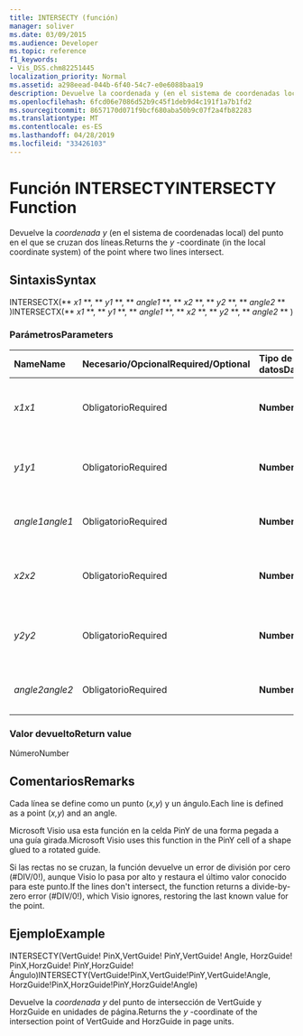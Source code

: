 ```yaml
---
title: INTERSECTY (función)
manager: soliver
ms.date: 03/09/2015
ms.audience: Developer
ms.topic: reference
f1_keywords:
- Vis_DSS.chm82251445
localization_priority: Normal
ms.assetid: a298eead-044b-6f40-54c7-e0e6088baa19
description: Devuelve la coordenada y (en el sistema de coordenadas local) del punto en el que se cruzan dos líneas.
ms.openlocfilehash: 6fcd06e7086d52b9c45f1deb9d4c191f1a7b1fd2
ms.sourcegitcommit: 8657170d071f9bcf680aba50b9c07f2a4fb82283
ms.translationtype: MT
ms.contentlocale: es-ES
ms.lasthandoff: 04/28/2019
ms.locfileid: "33426103"
---
```

# <a name="intersecty-function"></a><span data-ttu-id="c1c19-103">Función INTERSECTY</span><span class="sxs-lookup"><span data-stu-id="c1c19-103">INTERSECTY Function</span></span>

<span data-ttu-id="c1c19-104">Devuelve la  *coordenada y*  (en el sistema de coordenadas local) del punto en el que se cruzan dos líneas.</span><span class="sxs-lookup"><span data-stu-id="c1c19-104">Returns the  *y*  -coordinate (in the local coordinate system) of the point where two lines intersect.</span></span> 
  
## <a name="syntax"></a><span data-ttu-id="c1c19-105">Sintaxis</span><span class="sxs-lookup"><span data-stu-id="c1c19-105">Syntax</span></span>

<span data-ttu-id="c1c19-106">INTERSECTX(\*\* *x1* \*\*, \*\* *y1* \*\*, \*\* *angle1* \*\*, \*\* *x2* \*\*, \*\* *y2* \*\*, \*\* *angle2* \*\* )</span><span class="sxs-lookup"><span data-stu-id="c1c19-106">INTERSECTX(\*\* *x1* \*\*, \*\* *y1* \*\*, \*\* *angle1* \*\*, \*\* *x2* \*\*, \*\* *y2* \*\*, \*\* *angle2* \*\* )</span></span> 
  
### <a name="parameters"></a><span data-ttu-id="c1c19-107">Parámetros</span><span class="sxs-lookup"><span data-stu-id="c1c19-107">Parameters</span></span>

|<span data-ttu-id="c1c19-108">**Name**</span><span class="sxs-lookup"><span data-stu-id="c1c19-108">**Name**</span></span>|<span data-ttu-id="c1c19-109">**Necesario/Opcional**</span><span class="sxs-lookup"><span data-stu-id="c1c19-109">**Required/Optional**</span></span>|<span data-ttu-id="c1c19-110">**Tipo de datos**</span><span class="sxs-lookup"><span data-stu-id="c1c19-110">**Data Type**</span></span>|<span data-ttu-id="c1c19-111">**Descripción**</span><span class="sxs-lookup"><span data-stu-id="c1c19-111">**Description**</span></span>|
|:-----|:-----|:-----|:-----|
| <span data-ttu-id="c1c19-112">_x1_</span><span class="sxs-lookup"><span data-stu-id="c1c19-112">_x1_</span></span> <br/> |<span data-ttu-id="c1c19-113">Obligatorio</span><span class="sxs-lookup"><span data-stu-id="c1c19-113">Required</span></span>  <br/> |<span data-ttu-id="c1c19-114">**Number**</span><span class="sxs-lookup"><span data-stu-id="c1c19-114">**Number**</span></span> <br/> |<span data-ttu-id="c1c19-115">Coordenada  _x_ de un punto de la primera línea.</span><span class="sxs-lookup"><span data-stu-id="c1c19-115">The  _x_-coordinate of a point on the first line.</span></span>  <br/> |
| <span data-ttu-id="c1c19-116">_y1_</span><span class="sxs-lookup"><span data-stu-id="c1c19-116">_y1_</span></span> <br/> |<span data-ttu-id="c1c19-117">Obligatorio</span><span class="sxs-lookup"><span data-stu-id="c1c19-117">Required</span></span>  <br/> |<span data-ttu-id="c1c19-118">**Number**</span><span class="sxs-lookup"><span data-stu-id="c1c19-118">**Number**</span></span> <br/> |<span data-ttu-id="c1c19-119">Coordenada  _y_ de un punto de la primera línea.</span><span class="sxs-lookup"><span data-stu-id="c1c19-119">The  _y_-coordinate of a point on the first line.</span></span>  <br/> |
| <span data-ttu-id="c1c19-120">_angle1_</span><span class="sxs-lookup"><span data-stu-id="c1c19-120">_angle1_</span></span> <br/> |<span data-ttu-id="c1c19-121">Obligatorio</span><span class="sxs-lookup"><span data-stu-id="c1c19-121">Required</span></span>  <br/> |<span data-ttu-id="c1c19-122">**Number**</span><span class="sxs-lookup"><span data-stu-id="c1c19-122">**Number**</span></span> <br/> | <span data-ttu-id="c1c19-123">Valor de la celda Angle de la primera recta.</span><span class="sxs-lookup"><span data-stu-id="c1c19-123">The value of the Angle cell for the first line.</span></span>  <br/> |
| <span data-ttu-id="c1c19-124">_x2_</span><span class="sxs-lookup"><span data-stu-id="c1c19-124">_x2_</span></span> <br/> |<span data-ttu-id="c1c19-125">Obligatorio</span><span class="sxs-lookup"><span data-stu-id="c1c19-125">Required</span></span>  <br/> |<span data-ttu-id="c1c19-126">**Number**</span><span class="sxs-lookup"><span data-stu-id="c1c19-126">**Number**</span></span> <br/> |<span data-ttu-id="c1c19-127">Coordenada  _x_ de un punto de la segunda línea.</span><span class="sxs-lookup"><span data-stu-id="c1c19-127">The  _x_-coordinate of a point on the second line.</span></span>  <br/> |
| <span data-ttu-id="c1c19-128">_y2_</span><span class="sxs-lookup"><span data-stu-id="c1c19-128">_y2_</span></span> <br/> |<span data-ttu-id="c1c19-129">Obligatorio</span><span class="sxs-lookup"><span data-stu-id="c1c19-129">Required</span></span>  <br/> |<span data-ttu-id="c1c19-130">**Number**</span><span class="sxs-lookup"><span data-stu-id="c1c19-130">**Number**</span></span> <br/> |<span data-ttu-id="c1c19-131">Coordenada  _y_ de un punto de la segunda línea.</span><span class="sxs-lookup"><span data-stu-id="c1c19-131">The  _y_-coordinate of a point on the second line.</span></span>  <br/> |
| <span data-ttu-id="c1c19-132">_angle2_</span><span class="sxs-lookup"><span data-stu-id="c1c19-132">_angle2_</span></span> <br/> |<span data-ttu-id="c1c19-133">Obligatorio</span><span class="sxs-lookup"><span data-stu-id="c1c19-133">Required</span></span>  <br/> |<span data-ttu-id="c1c19-134">**Number**</span><span class="sxs-lookup"><span data-stu-id="c1c19-134">**Number**</span></span> <br/> |<span data-ttu-id="c1c19-135">Valor de la celda Angle de la segunda recta.</span><span class="sxs-lookup"><span data-stu-id="c1c19-135">The value of the Angle cell for the second line.</span></span>  <br/> |
   
### <a name="return-value"></a><span data-ttu-id="c1c19-136">Valor devuelto</span><span class="sxs-lookup"><span data-stu-id="c1c19-136">Return value</span></span>

<span data-ttu-id="c1c19-137">Número</span><span class="sxs-lookup"><span data-stu-id="c1c19-137">Number</span></span>
  
## <a name="remarks"></a><span data-ttu-id="c1c19-138">Comentarios</span><span class="sxs-lookup"><span data-stu-id="c1c19-138">Remarks</span></span>

<span data-ttu-id="c1c19-139">Cada línea se define como un punto (*x,y*) y un ángulo.</span><span class="sxs-lookup"><span data-stu-id="c1c19-139">Each line is defined as a point (*x,y*) and an angle.</span></span> 
  
<span data-ttu-id="c1c19-140">Microsoft Visio usa esta función en la celda PinY de una forma pegada a una guía girada.</span><span class="sxs-lookup"><span data-stu-id="c1c19-140">Microsoft Visio uses this function in the PinY cell of a shape glued to a rotated guide.</span></span> 
  
<span data-ttu-id="c1c19-141">Si las rectas no se cruzan, la función devuelve un error de división por cero (#DIV/0!), aunque Visio lo pasa por alto y restaura el último valor conocido para este punto.</span><span class="sxs-lookup"><span data-stu-id="c1c19-141">If the lines don't intersect, the function returns a divide-by-zero error (#DIV/0!), which Visio ignores, restoring the last known value for the point.</span></span> 
  
## <a name="example"></a><span data-ttu-id="c1c19-142">Ejemplo</span><span class="sxs-lookup"><span data-stu-id="c1c19-142">Example</span></span>

<span data-ttu-id="c1c19-143">INTERSECTY(VertGuide! PinX,VertGuide! PinY,VertGuide! Angle, HorzGuide! PinX,HorzGuide! PinY,HorzGuide! Ángulo)</span><span class="sxs-lookup"><span data-stu-id="c1c19-143">INTERSECTY(VertGuide!PinX,VertGuide!PinY,VertGuide!Angle, HorzGuide!PinX,HorzGuide!PinY,HorzGuide!Angle)</span></span> 
  
<span data-ttu-id="c1c19-144">Devuelve la  *coordenada y*  del punto de intersección de VertGuide y HorzGuide en unidades de página.</span><span class="sxs-lookup"><span data-stu-id="c1c19-144">Returns the  *y*  -coordinate of the intersection point of VertGuide and HorzGuide in page units.</span></span> 
  

